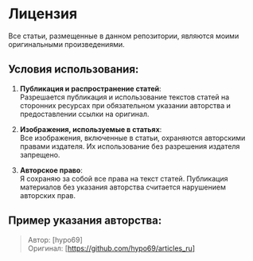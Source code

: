# Лицензия  

Все статьи, размещенные в данном репозитории, являются моими оригинальными произведениями.  

## Условия использования:  
1. **Публикация и распространение статей**:  
   Разрешается публикация и использование текстов статей на сторонних ресурсах при обязательном указании авторства и предоставлении ссылки на оригинал.  

2. **Изображения, используемые в статьях**:  
   Все изображения, включенные в статьи, охраняются авторскими правами издателя. Их использование без разрешения издателя запрещено.  

3. **Авторское право**:  
   Я сохраняю за собой все права на текст статей. Публикация материалов без указания авторства считается нарушением авторских прав.  

## Пример указания авторства:  
> Автор: [hypo69]  
> Оригинал: [https://github.com/hypo69/articles_ru]  

